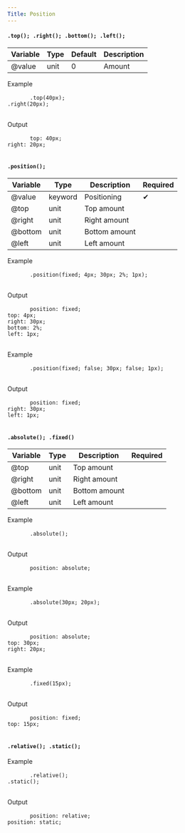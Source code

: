 ```yaml
---
Title: Position
---
```


#### `.top(); .right(); .bottom(); .left();`

<table class="doc-table">
  <thead>
    <tr>
      <th>Variable</th>
      <th>Type</th>
      <th>Default</th>
      <th>Description</th>
    </tr>
  </thead>
  <tbody>
    <tr>
      <td>@value</td>
      <td>unit</td>
      <td>0</td>
      <td>Amount</td>
    </tr>
  </tbody>
</table>

<div class="example-output">
  <div class="example-output__block">
    <div class="example-output__heading">Example</div>
    <pre class="language-less">
      <code>.top(40px);
.right(20px);</code>
    </pre>
  </div>
  <div class="example-output__block">
    <div class="example-output__heading">Output</div>
    <pre class="language-css">
      <code>top: 40px;
right: 20px;</code>
    </pre>
  </div>
</div>

#### `.position();`

<table class="doc-table">
  <thead>
    <tr>
      <th>Variable</th>
      <th>Type</th>
      <th>Description</th>
      <th>Required</th>
    </tr>
  </thead>
  <tbody>
    <tr>
      <td>@value</td>
      <td>keyword</td>
      <td>Positioning</td>
      <td>✔</td>
    </tr>
    <tr>
      <td>@top</td>
      <td>unit</td>
      <td>Top amount</td>
      <td></td>
    </tr>
    <tr>
      <td>@right</td>
      <td>unit</td>
      <td>Right amount</td>
      <td></td>
    </tr>
    <tr>
      <td>@bottom</td>
      <td>unit</td>
      <td>Bottom amount</td>
      <td></td>
    </tr>
    <tr>
      <td>@left</td>
      <td>unit</td>
      <td>Left amount</td>
      <td></td>
    </tr>
  </tbody>
</table>

<div class="example-output">
  <div class="example-output__block">
    <div class="example-output__heading">Example</div>
    <pre class="language-less">
      <code>.position(fixed; 4px; 30px; 2%; 1px);</code>
    </pre>
  </div>
  <div class="example-output__block">
    <div class="example-output__heading">Output</div>
    <pre class="language-css">
      <code>position: fixed;
top: 4px;
right: 30px;
bottom: 2%;
left: 1px;</code>
    </pre>
  </div>
  <div class="example-output__block">
    <div class="example-output__heading">Example</div>
    <pre class="language-less">
      <code>.position(fixed; false; 30px; false; 1px);</code>
    </pre>
  </div>
  <div class="example-output__block">
    <div class="example-output__heading">Output</div>
    <pre class="language-css">
      <code>position: fixed;
right: 30px;
left: 1px;</code>
    </pre>
  </div>
</div>

#### `.absolute(); .fixed()`

<table class="doc-table">
  <thead>
    <tr>
      <th>Variable</th>
      <th>Type</th>
      <th>Description</th>
      <th>Required</th>
    </tr>
  </thead>
  <tbody>
    <tr>
      <td>@top</td>
      <td>unit</td>
      <td>Top amount</td>
      <td></td>
    </tr>
    <tr>
      <td>@right</td>
      <td>unit</td>
      <td>Right amount</td>
      <td></td>
    </tr>
    <tr>
      <td>@bottom</td>
      <td>unit</td>
      <td>Bottom amount</td>
      <td></td>
    </tr>
    <tr>
      <td>@left</td>
      <td>unit</td>
      <td>Left amount</td>
      <td></td>
    </tr>
  </tbody>
</table>

<div class="example-output">
  <div class="example-output__block">
    <div class="example-output__heading">Example</div>
    <pre class="language-less">
      <code>.absolute();</code>
    </pre>
  </div>
  <div class="example-output__block">
    <div class="example-output__heading">Output</div>
    <pre class="language-css">
      <code>position: absolute;</code>
    </pre>
  </div>
  <div class="example-output__block">
    <div class="example-output__heading">Example</div>
    <pre class="language-less">
      <code>.absolute(30px; 20px);</code>
    </pre>
  </div>
  <div class="example-output__block">
    <div class="example-output__heading">Output</div>
    <pre class="language-css">
      <code>position: absolute;
top: 30px;
right: 20px;</code>
    </pre>
  </div>
  <div class="example-output__block">
    <div class="example-output__heading">Example</div>
    <pre class="language-less">
      <code>.fixed(15px);</code>
    </pre>
  </div>
  <div class="example-output__block">
    <div class="example-output__heading">Output</div>
    <pre class="language-css">
      <code>position: fixed;
top: 15px;</code>
    </pre>
  </div>
</div>

#### `.relative(); .static();`

<div class="example-output">
  <div class="example-output__block">
    <div class="example-output__heading">Example</div>
    <pre class="language-less">
      <code>.relative();
.static();</code>
    </pre>
  </div>
  <div class="example-output__block">
    <div class="example-output__heading">Output</div>
    <pre class="language-css">
      <code>position: relative;
position: static;</code>
    </pre>
  </div>
</div>
